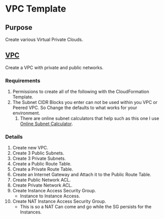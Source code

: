 # VPC Template

## Purpose
Create various Virtual Private Clouds.

## [VPC](https://github.com/stelligent/cloudformation_templates/blob/master/infrastructure/vpc/vpc.template)
Create a VPC with private and public networks.

### Requirements
1. Permissions to create all of the following with the CloudFormation Template.
2. The Subnet CIDR Blocks you enter can not be used within you VPC or Peered VPC. So Change the defaults to what works for your environment.
    1. There are online subnet calculators that help such as this one I use [Online Subnet Calculator](http://www.subnet-calculator.com/subnet.php?net_class=A).

### Details
1. Create new VPC.
2. Create 3 Public Subnets.
3. Create 3 Private Subnets.
4. Create a Public Route Table.
5. Create a Private Route Table.
6. Create an Internet Gateway and Attach it to the Public Route Table.
7. Create Public Network ACL.
8. Create Private Network ACL.
9. Create Instance Access Security Group.
    * Instance to Instance Access.
10. Create NAT Instance Access Security Group.
    * This is so a NAT Can come and go while the SG persists for the Instances.
